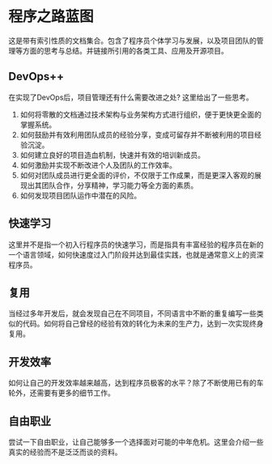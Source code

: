 # 程序之路蓝图

这是带有索引性质的文档集合。包含了程序员个体学习与发展，以及项目团队的管理等方面的思考与总结。并链接所引用的各类工具、应用及开源项目。

## DevOps++

在实现了DevOps后，项目管理还有什么需要改进之处? 这里给出了一些思考。

1. 如何将零散的文档通过技术架构与业务架构方式进行组织，便于更快更全面的掌握系统。
2. 如何鼓励并有效利用团队成员的经验分享，变成可留存并不断被利用的项目经验沉淀。
3. 如何建立良好的项目造血机制，快速并有效的培训新成员。
4. 如何激励并实现不断改进个人及团队的工作效率。
5. 如何对团队成员进行更全面的评价，不仅限于工作成果，而是更深入客观的展现出其团队合作，分享精神，学习能力等全方面的素质。
6. 如何发现项目团队运作中潜在的风险。


## 快速学习

这里并不是指一个初入行程序员的快速学习，而是指具有丰富经验的程序员在新的一个语言领域，如何快速度过入门阶段并达到最佳实践，也就是通常意义上的资深程序员。

## 复用

当经过多年开发后，就会发现自己在不同项目，不同语言中不断的重复编写一些类似的代码。如何将自己曾经的经验有效的转化为未来的生产力，达到一次实现终身复用。

## 开发效率

如何让自己的开发效率越来越高，达到程序员极客的水平？除了不断使用已有的车轮外，还需要有更多的细节工作。

## 自由职业

尝试一下自由职业，让自己能够多一个选择面对可能的中年危机。这里会介绍一些真实的经验而不是泛泛而谈的资料。
